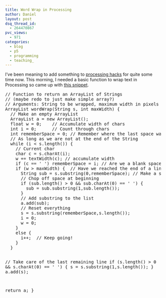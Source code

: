```yaml
---
title: Word Wrap in Processing
author: Daniel
layout: post
dsq_thread_id:
  - 264470867
pvc_views:
  - 971
categories:
  - blog
  - p5
  - programming
  - teaching_
---
```

<p>I&#8217;ve been meaning to add something to <a href="http://www.processinghacks.com/">processing hacks</a> for quite some time now.   This morning, I needed a basic function to wrap text in Processing so came up with <a href="http://www.processinghacks.com/hacks/wordwrap">this snippet</a>.</p>
<pre lang="java">
// Function to return an ArrayList of Strings
// (maybe redo to just make simple array?)
// Arguments: String to be wrapped, maximum width in pixels of line
ArrayList wordWrap(String s, int maxWidth) {
  // Make an empty ArrayList
  ArrayList a = new ArrayList();
  float w = 0;    // Accumulate width of chars
  int i = 0;      // Count through chars
  int rememberSpace = 0; // Remember where the last space was
  // As long as we are not at the end of the String
  while (i < s.length()) {
    // Current char
    char c = s.charAt(i);
    w += textWidth(c); // accumulate width
    if (c == ' ') rememberSpace = i; // Are we a blank space?
    if (w > maxWidth) {  // Have we reached the end of a line?
      String sub = s.substring(0,rememberSpace); // Make a substring
      // Chop off space at beginning
      if (sub.length() > 0 &#038;&#038; sub.charAt(0) == ' ') {
        sub = sub.substring(1,sub.length());
      }
      // Add substring to the list
      a.add(sub);
      // Reset everything
      s = s.substring(rememberSpace,s.length());
      i = 0;
      w = 0;
    } 
    else {
      i++;  // Keep going!
    }
  }

  // Take care of the last remaining line
  if (s.length() > 0 &#038;&#038; s.charAt(0) == ' ') {
    s = s.substring(1,s.length());
  }
  a.add(s);

  return a;
}
</pre>
